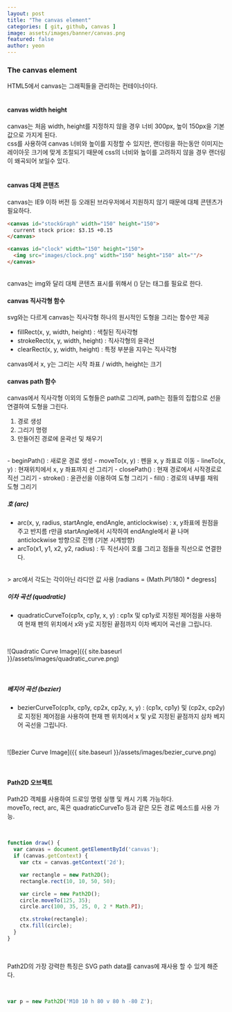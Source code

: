```yaml
---
layout: post
title: "The canvas element" 
categories: [ git, github, canvas ]
image: assets/images/banner/canvas.png
featured: false
author: yeon
---
```



### The canvas element
HTML5에서 canvas는 그래픽들을 관리하는 컨테이너이다.<br><br>

#### canvas width height
canvas는 처음 width, height를 지정하지 않을 경우 너비 300px, 높이 150px을 기본 값으로 가지게 된다.<br>
css를 사용하여 canvas 너비와 높이를 지정할 수 있지만, 랜더링을 하는동안 이미지는 레이아웃 크기에 맞게 조절되기 때문에
css의 너비와 높이를 고려하지 않을 경우 랜더링이 왜곡되어 보일수 있다.<br><br>

#### canvas 대체 콘텐츠
canvas는 IE9 이하 버전 등 오래된 브라우저에서 지원하지 않기 때문에 대체 콘텐츠가 필요하다. <br>
```html
<canvas id="stockGraph" width="150" height="150">
  current stock price: $3.15 +0.15
</canvas>

<canvas id="clock" width="150" height="150">
  <img src="images/clock.png" width="150" height="150" alt=""/>
</canvas>
```

<br>
canvas는 img와 달리 대체 콘텐츠 표시를 위해서 (</canvas>) 닫는 태그를 필요로 한다.

<br>

#### canvas 직사각형 함수
svg와는 다르게 canvas는 직사각형 하나의 원시적인 도형을 그리는 함수만 제공 <br>

- fillRect(x, y, width, height) : 색칠된 직사각형
- strokeRect(x, y, width, height) : 직사각형의 윤곽선
- clearRect(x, y, width, height) : 특정 부분을 지우는 직사각형

canvas에서 x, y는 그리는 시작 좌표 / width, height는 크기 <br>

#### canvas path 함수
canvas에서 직사각형 이외의 도형들은 path로 그리며, path는 점들의 집합으로 선을 연결하여 도형을 그린다. <br>

1. 경로 생성
2. 그리기 명령
3. 만들어진 경로에 윤곽선 및 채우기

<br>
- beginPath() : 새로운 경로 생성
- moveTo(x, y) : 펜을 x, y 좌표로 이동
- lineTo(x, y) : 현재위치에서 x, y 좌표까지 선 그리기
- closePath() : 현재 경로에서 시작경로로 직선 그리기
- stroke() : 윤관선을 이용하여 도형 그리기
- fill() : 경로의 내부를 채워 도형 그리기

<br>

##### 호 (arc)
- arc(x, y, radius, startAngle, endAngle, anticlockwise) : x, y좌표에 원점을 주고 반지름 r만큼 startAngle에서 시작하여 endAngle에서 끝 나며 anticlockwise 방향으로 진행 (기본 시계방향)
- arcTo(x1, y1, x2, y2, radius) : 두 직선사이 호를 그리고 점들을 직선으로 연결한다.

<br>
> arc에서 각도는 각이아닌 라디안 값 사용 [radians = (Math.PI/180) * degress]

<br>


##### 이차 곡선 (quadratic)
- quadraticCurveTo(cp1x, cp1y, x, y) : cp1x 및 cp1y로 지정된 제어점을 사용하여 현재 펜의 위치에서 x와 y로 지정된 끝점까지 이차 베지어 곡선을 그립니다.

<br>

![Quadratic Curve Image]({{ site.baseurl }}/assets/images/quadratic_curve.png)

<br>


##### 베지어 곡선 (bezier)
- bezierCurveTo(cp1x, cp1y, cp2x, cp2y, x, y) : (cp1x, cp1y) 및 (cp2x, cp2y)로 지정된 제어점을 사용하여 현재 펜 위치에서 x 및 y로 지정된 끝점까지 삼차 베지어 곡선을 그립니다.

<br>

![Bezier Curve Image]({{ site.baseurl }}/assets/images/bezier_curve.png)

<br>

#### Path2D 오브젝트
Path2D 객체를 사용하여 드로잉 명령 실행 및 캐시 기록 가능하다. <br>
moveTo, rect, arc, 혹은 quadraticCurveTo 등과 같은 모든 경로 메소드를 사용 가능.

<br>

```javascript
function draw() {
  var canvas = document.getElementById('canvas');
  if (canvas.getContext) {
    var ctx = canvas.getContext('2d');

    var rectangle = new Path2D();
    rectangle.rect(10, 10, 50, 50);

    var circle = new Path2D();
    circle.moveTo(125, 35);
    circle.arc(100, 35, 25, 0, 2 * Math.PI);

    ctx.stroke(rectangle);
    ctx.fill(circle);
  }
}
```

<br>


Path2D의 가장 강력한 특징은 SVG path data를 canvas에 재사용 할 수 있게 해준다.

<br>

```javascript
var p = new Path2D('M10 10 h 80 v 80 h -80 Z');
```

<br>

<br><br><br>